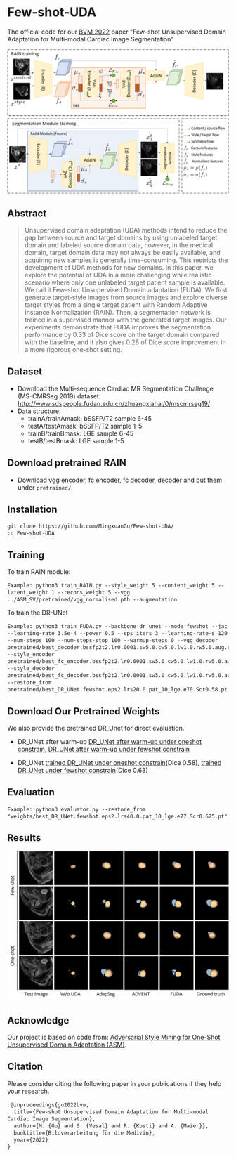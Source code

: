 # Few-shot-UDA
 The official code for our [BVM 2022](https://www.bvm-workshop.org/) paper "Few-shot Unsupervised Domain Adaptation for Multi-modal Cardiac Image Segmentation"

<p align="center">
<img src="https://github.com/MingxuanGu/Few-shot-UDA/blob/main/images/architecture_bfs.png" width=900>
<p>
  
## Abstract
>Unsupervised domain adaptation (UDA) methods intend to reduce the gap between source and target domains by using unlabeled target domain and labeled source domain data, however, in the medical domain, target domain data may not always be easily available, and acquiring new samples is generally time-consuming. This restricts the development of UDA methods for new domains. In this paper, we explore the potential of UDA in a more challenging while realistic scenario where only one unlabeled target patient sample is available. We call it Few-shot Unsupervised Domain adaptation (FUDA). We first generate target-style images from source images and explore diverse target styles from a single target patient with Random Adaptive Instance Normalization (RAIN). Then, a segmentation network is trained in a supervised manner with the generated target images. Our experiments demonstrate that FUDA improves the segmentation performance by 0.33 of Dice score on the target domain compared with the baseline, and it also gives 0.28 of Dice score improvement in a more rigorous one-shot setting.

## Dataset
* Download the Multi-sequence Cardiac MR Segmentation Challenge (MS-CMRSeg 2019) dataset: 
      http://www.sdspeople.fudan.edu.cn/zhuangxiahai/0/mscmrseg19/
* Data structure:
  - trainA/trainAmask: bSSFP/T2 sample 6-45
  - testA/testAmask: bSSFP/T2 sample 1-5
  - trainB/trainBmask: LGE sample 6-45
  - testB/testBmask: LGE sample 1-5
  
## Download pretrained RAIN
* Download [vgg encoder](https://drive.google.com/file/d/1gi252ul37wIVXKbztrPV-KImLyOTeFHZ/view?usp=sharing), [fc encoder](https://drive.google.com/file/d/1PXHne-CrHLuev8PHGPR_EXHtHfaTirl1/view?usp=sharing), [fc decoder](https://drive.google.com/file/d/1QVaKtqUnbklE0L123TrI4Fzn4d-iUf-S/view?usp=sharing), [decoder](https://drive.google.com/file/d/18i02LQxuoOUi-svJ5iDHhl1wah6FbZSl/view?usp=sharing) and put them under ```pretrained/```.
 ## Installation
```
git clone https://github.com/MingxuanGu/Few-shot-UDA/
cd Few-shot-UDA
```
 ## Training
To train RAIN module:
```
Example: python3 train_RAIN.py --style_weight 5 --content_weight 5 --latent_weight 1 --recons_weight 5 --vgg ../ASM_SV/pretrained/vgg_normalised.pth --augmentation
```  
To train the DR-UNet
```
Example: python3 train_FUDA.py --backbone dr_unet --mode fewshot --jac --learning-rate 3.5e-4 --power 0.5 --eps_iters 3 --learning-rate-s 120 --num-steps 100 --num-steps-stop 100 --warmup-steps 0 --vgg_decoder pretrained/best_decoder.bssfp2t2.lr0.0001.sw5.0.cw5.0.lw1.0.rw5.0.aug.e200.Scr7.691.pt --style_encoder pretrained/best_fc_encoder.bssfp2t2.lr0.0001.sw5.0.cw5.0.lw1.0.rw5.0.aug.e200.Scr7.691.pt --style_decoder pretrained/best_fc_decoder.bssfp2t2.lr0.0001.sw5.0.cw5.0.lw1.0.rw5.0.aug.e200.Scr7.691.pt --restore_from pretrained/best_DR_UNet.fewshot.eps2.lrs20.0.pat_10_lge.e70.Scr0.58.pt
```
 ## Download Our Pretrained Weights
 We also provide the pretrained DR_Unet for direct evaluation.
 * DR_UNet after warm-up [DR_UNet after warm-up under oneshot constrain](https://drive.google.com/file/d/1Yu2t4bqL0LWXqswXUrfna7VkhPtsZYyr/view?usp=sharing), [DR_UNet after warm-up under fewshot constrain](https://drive.google.com/file/d/1cQ24pl0DhgyW7mgQX30WAu_rU2Qqe83j/view?usp=sharing)
 
* DR_UNet [trained DR_UNet under oneshot constrain](https://drive.google.com/file/d/1K_w2nW_bOnh0qJxgsMVMkch6bF933sdy/view?usp=sharing)(Dice 0.58), [trained DR_UNet under fewshot constrain](https://drive.google.com/file/d/1pyT3-xIZVHw_ZeMlqAdgxTGKLzJgMPbL/view?usp=sharing)(Dice 0.63)
 
 ## Evaluation
 ```
 Example: python3 evaluator.py --restore_from "weights/best_DR_UNet.fewshot.eps2.lrs40.0.pat_10_lge.e77.Scr0.625.pt"
 ```
 ## Results
<p align="center">
<img src="https://github.com/MingxuanGu/Few-shot-UDA/blob/main/images/3260-fewshot.png" width=900>
<p>
 
## Acknowledge
Our project is based on code from: [Adversarial Style Mining for One-Shot Unsupervised Domain Adaptation (ASM)](https://github.com/RoyalVane/ASM).
 
## Citation
Please consider citing the following paper in your publications if they help your research.
```
 @inproceedings{gu2022bvm,
  title={Few-shot Unsupervised Domain Adaptation for Multi-modal Cardiac Image Segmentation},
  author={M. {Gu} and S. {Vesal} and R. {Kosti} and A. {Maier}},
  booktitle={Bildverarbeitung für die Medizin},  
  year={2022}
}
```
